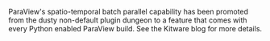 ParaView's spatio-temporal batch parallel capability has been promoted from
the dusty non-default plugin dungeon to a feature that comes with every Python
enabled ParaView build. See the Kitware blog for more details.
